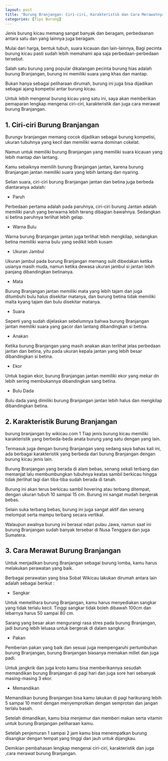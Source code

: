 ```yaml
---
layout: post
title: "Burung Branjangan: Ciri-ciri, Karakteristik dan Cara Merawatnya"
categories: [Tips Burung]
---
```


Jenis burung kicau memang sangat banyak dan beragam, perbedaanan antara satu dan yang lainnya juga beragam.

Mulai dari harga, bentuk tubuh, suara kicauan dan lain-lainnya, Bagi pecinta burung kicau pasti sudah lebih memahami apa saja perbedaan-perbedaan tersebut.

Salah satu burung yang popular dikalangan pecinta burung hias adalah burung Branjangan, burung ini memiliki suara yang khas dan mantap.

Bukan hanya sebagai peliharaan dirumah, burung ini juga bisa dijadikan sebagai ajang kompetisi antar burung kicau.

Untuk lebih mengenal burung kicau yang satu ini, saya akan memberikan pemaparan lengkap mengenai ciri-ciri, karakteristik dan juga cara merawat burung Branjangan.

## 1. Ciri-ciri Burung Branjangan 

Burungv branjangan memang cocok dijadikan sebagai burung kompetisi, ukuran tubuhnya yang kecil dan memiliki warna dominan cokelat.

Namun untuk memiliki burung Branjangan yang memiliki suara kicauan yang lebih mantap dan lantang.

Kamu sebaiknya memilih burung Branjangan jantan, karena burung Branjangan jantan memiliki suara yang lebih lantang dan nyaring.

Selian suara, ciri-ciri burung Branjangan jantan dan betina juga berbeda diantaranya adalah:

- Paruh

Perbedaan pertama adalah pada paruhnya, ciri-ciri burung Jantan adalah memiliki paruh yang berwarna lebih terang dibagian bawahnya. Sedangkan si betina paruhnya terlihat lebih gelap.

- Warna Bulu

Warna burung Branjangan jantan juga terlihat lebih mengkilap, sedangkan betina memiliki warna bulu yang sedikit lebih kusam

- Ukuran Jambul

Ukuran jambul pada burung Branjangan memang sulit dibedakan ketika usianya masih muda, namun ketika dewasa ukuran jambul si jantan lebih panjang dibandingkan betinanya.

- Mata

Burung Branjangan jantan memiliki mata yang lebih tajam dan juga ditumbuhi bulu halus disekitar matanya, dan burung betina tidak memiliki malta kyang tajam dan bulu disekitar matanya.

- Suara

Seperti yang sudah dijelaskan sebelumnya bahwa burung Branjangan jantan memiliki suara yang gacor dan lantang dibandingkan si betina.

- Anakan

Ketika burung Branjangan yang masih anakan akan terlihat jelas perbedaan jantan dan betina, yitu pada ukuran kepala jantan yang lebih besar dibandingkan si betina.

- Ekor

Untuk bagian ekor, burung Branjangan jantan memiliki ekor yang mekar dn lebih sering membukannya dibandingkan sang betina.

- Bulu Dada

Bulu dada yang dimiliki burung Branjangan jantan lebih halus dan mengkilap dibandingkan betina.

## 2. Karakteristik Burung Branjangan

burung branjangan by wikicau.com 1
Tiap jenis burung kicau memiliki karakteristik yang berbeda-beda anata burung yang satu dengan yang lain.

Termasuk juga dengan burung Branjangan yang sedang saya bahas kali ini, ada berbagai karakteristik yang berbeda dari burung Branjangan dengan burung kicau jenis lain.

Burung Branjangan yang berada di alam bebas, senang sekali terbang dan memanjat lalu membumbungkan tubuhnya keatas sambil berkicau hingga tidak jterlihat lagi dan tiba-tiba sudah berada di tanah.

Burung ini akan terus berkicau sambil hovering atau terbang ditempat, dengan ukuran tubuh 10 sampai 15 cm. Burung ini sangat mudah bergerak bebas.

Selain suka terbang bebas, burung ini juga sangat aktif dan senang melompat serta mampu terbang secara vertikal.

Walaupun awalnya burung ini berasal ndari pulau Jawa, namun saat ini burung Branjangan sudah banyak tersebar di Nusa Tenggara dan juga Sumatera.

## 3. Cara Merawat Burung Branjangan

Untuk menjadikan burung Branjangan sebagai burung lomba, kamu harus melakukan perawatan yang baik.

Berbagai perawatan yang bisa Sobat Wikicau lakukan dirumah antara lain adalah sebagai berikut :

- Sangkar

Untuk memelihara burung Branjangan, kamu harus menyediakan sangkar yang tidak terlalu kecil. Tinggi sangkar tidak boleh dibawah 100cm dan lebarnya harus 50 sampai 80 cm.

Sarang yang besar akan mengurangi rasa stres pada burung Branjangan, jadi burung lebih leluasa untuk bergerak di dalam sangkar.

- Pakan

Pemberian pakan yang baik dan sesuai juga mempengaruhi pertumbuhan burung Branjangan, burung Branjangan biasanya memakan millet dan juga padi.

Untuk jangkrik dan juga kroto kamu bisa memberikannya sesudah memandikan burung Branjangan di pagi hari dan juga sore hari sebanyak masing-masing 3 ekor.

- Memandikan 

Memandikan burung Branjangan bisa kamu lakukan di pagi harikurang lebih 5 sampai 10 menit dengan menyemprotkan dengan semprotan dan jangan terlalu basah.

Setelah dimandikan, kamu bisa menjemur dan memberi makan serta vitamin untuk burung Branjangan peliharaan kamu.

Setelah penjemuran 1 sampai 2 jam kamu bisa menempatkan burung disangkar dengan tempat yang tinggi dan jauh untuk dijangkau.

Demikian pembahasan lengkap mengenai ciri-ciri, karakteristik dan juga ,cara merawat burung Branjangan.
